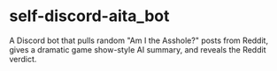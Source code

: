 # self-discord-aita_bot
A Discord bot that pulls random "Am I the Asshole?" posts from Reddit, gives a dramatic game show-style AI summary, and reveals the Reddit verdict.

